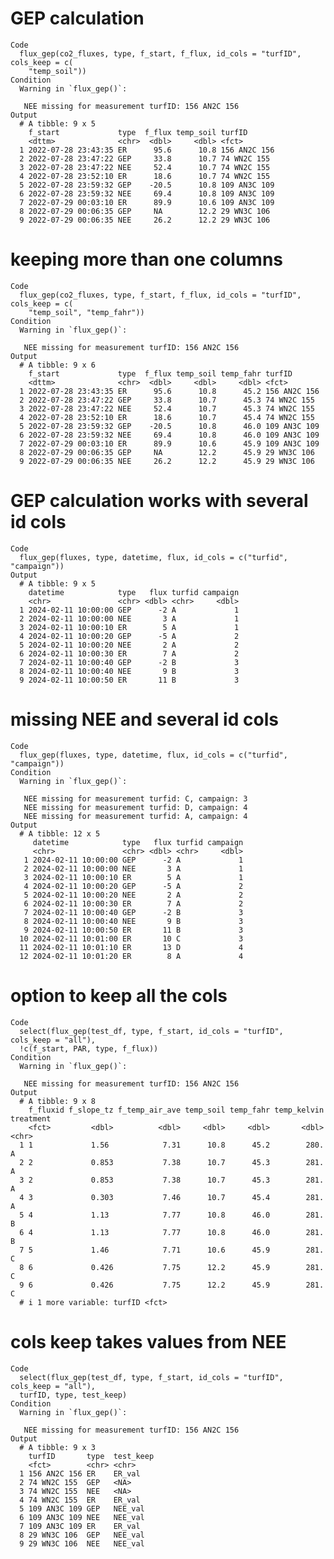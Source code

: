 # GEP calculation

    Code
      flux_gep(co2_fluxes, type, f_start, f_flux, id_cols = "turfID", cols_keep = c(
        "temp_soil"))
    Condition
      Warning in `flux_gep()`:
      
       NEE missing for measurement turfID: 156 AN2C 156
    Output
      # A tibble: 9 x 5
        f_start             type  f_flux temp_soil turfID      
        <dttm>              <chr>  <dbl>     <dbl> <fct>       
      1 2022-07-28 23:43:35 ER      95.6      10.8 156 AN2C 156
      2 2022-07-28 23:47:22 GEP     33.8      10.7 74 WN2C 155 
      3 2022-07-28 23:47:22 NEE     52.4      10.7 74 WN2C 155 
      4 2022-07-28 23:52:10 ER      18.6      10.7 74 WN2C 155 
      5 2022-07-28 23:59:32 GEP    -20.5      10.8 109 AN3C 109
      6 2022-07-28 23:59:32 NEE     69.4      10.8 109 AN3C 109
      7 2022-07-29 00:03:10 ER      89.9      10.6 109 AN3C 109
      8 2022-07-29 00:06:35 GEP     NA        12.2 29 WN3C 106 
      9 2022-07-29 00:06:35 NEE     26.2      12.2 29 WN3C 106 

# keeping more than one columns

    Code
      flux_gep(co2_fluxes, type, f_start, f_flux, id_cols = "turfID", cols_keep = c(
        "temp_soil", "temp_fahr"))
    Condition
      Warning in `flux_gep()`:
      
       NEE missing for measurement turfID: 156 AN2C 156
    Output
      # A tibble: 9 x 6
        f_start             type  f_flux temp_soil temp_fahr turfID      
        <dttm>              <chr>  <dbl>     <dbl>     <dbl> <fct>       
      1 2022-07-28 23:43:35 ER      95.6      10.8      45.2 156 AN2C 156
      2 2022-07-28 23:47:22 GEP     33.8      10.7      45.3 74 WN2C 155 
      3 2022-07-28 23:47:22 NEE     52.4      10.7      45.3 74 WN2C 155 
      4 2022-07-28 23:52:10 ER      18.6      10.7      45.4 74 WN2C 155 
      5 2022-07-28 23:59:32 GEP    -20.5      10.8      46.0 109 AN3C 109
      6 2022-07-28 23:59:32 NEE     69.4      10.8      46.0 109 AN3C 109
      7 2022-07-29 00:03:10 ER      89.9      10.6      45.9 109 AN3C 109
      8 2022-07-29 00:06:35 GEP     NA        12.2      45.9 29 WN3C 106 
      9 2022-07-29 00:06:35 NEE     26.2      12.2      45.9 29 WN3C 106 

# GEP calculation works with several id cols

    Code
      flux_gep(fluxes, type, datetime, flux, id_cols = c("turfid", "campaign"))
    Output
      # A tibble: 9 x 5
        datetime            type   flux turfid campaign
        <chr>               <chr> <dbl> <chr>     <dbl>
      1 2024-02-11 10:00:00 GEP      -2 A             1
      2 2024-02-11 10:00:00 NEE       3 A             1
      3 2024-02-11 10:00:10 ER        5 A             1
      4 2024-02-11 10:00:20 GEP      -5 A             2
      5 2024-02-11 10:00:20 NEE       2 A             2
      6 2024-02-11 10:00:30 ER        7 A             2
      7 2024-02-11 10:00:40 GEP      -2 B             3
      8 2024-02-11 10:00:40 NEE       9 B             3
      9 2024-02-11 10:00:50 ER       11 B             3

# missing NEE and several id cols

    Code
      flux_gep(fluxes, type, datetime, flux, id_cols = c("turfid", "campaign"))
    Condition
      Warning in `flux_gep()`:
      
       NEE missing for measurement turfid: C, campaign: 3
       NEE missing for measurement turfid: D, campaign: 4
       NEE missing for measurement turfid: A, campaign: 4
    Output
      # A tibble: 12 x 5
         datetime            type   flux turfid campaign
         <chr>               <chr> <dbl> <chr>     <dbl>
       1 2024-02-11 10:00:00 GEP      -2 A             1
       2 2024-02-11 10:00:00 NEE       3 A             1
       3 2024-02-11 10:00:10 ER        5 A             1
       4 2024-02-11 10:00:20 GEP      -5 A             2
       5 2024-02-11 10:00:20 NEE       2 A             2
       6 2024-02-11 10:00:30 ER        7 A             2
       7 2024-02-11 10:00:40 GEP      -2 B             3
       8 2024-02-11 10:00:40 NEE       9 B             3
       9 2024-02-11 10:00:50 ER       11 B             3
      10 2024-02-11 10:01:00 ER       10 C             3
      11 2024-02-11 10:01:10 ER       13 D             4
      12 2024-02-11 10:01:20 ER        8 A             4

# option to keep all the cols

    Code
      select(flux_gep(test_df, type, f_start, id_cols = "turfID", cols_keep = "all"),
      !c(f_start, PAR, type, f_flux))
    Condition
      Warning in `flux_gep()`:
      
       NEE missing for measurement turfID: 156 AN2C 156
    Output
      # A tibble: 9 x 8
        f_fluxid f_slope_tz f_temp_air_ave temp_soil temp_fahr temp_kelvin treatment
        <fct>         <dbl>          <dbl>     <dbl>     <dbl>       <dbl> <chr>    
      1 1             1.56            7.31      10.8      45.2        280. A        
      2 2             0.853           7.38      10.7      45.3        281. A        
      3 2             0.853           7.38      10.7      45.3        281. A        
      4 3             0.303           7.46      10.7      45.4        281. A        
      5 4             1.13            7.77      10.8      46.0        281. B        
      6 4             1.13            7.77      10.8      46.0        281. B        
      7 5             1.46            7.71      10.6      45.9        281. C        
      8 6             0.426           7.75      12.2      45.9        281. C        
      9 6             0.426           7.75      12.2      45.9        281. C        
      # i 1 more variable: turfID <fct>

# cols keep takes values from NEE

    Code
      select(flux_gep(test_df, type, f_start, id_cols = "turfID", cols_keep = "all"),
      turfID, type, test_keep)
    Condition
      Warning in `flux_gep()`:
      
       NEE missing for measurement turfID: 156 AN2C 156
    Output
      # A tibble: 9 x 3
        turfID       type  test_keep
        <fct>        <chr> <chr>    
      1 156 AN2C 156 ER    ER_val   
      2 74 WN2C 155  GEP   <NA>     
      3 74 WN2C 155  NEE   <NA>     
      4 74 WN2C 155  ER    ER_val   
      5 109 AN3C 109 GEP   NEE_val  
      6 109 AN3C 109 NEE   NEE_val  
      7 109 AN3C 109 ER    ER_val   
      8 29 WN3C 106  GEP   NEE_val  
      9 29 WN3C 106  NEE   NEE_val  

